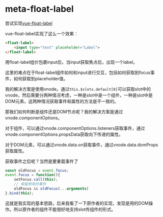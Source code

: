 # meta-float-label

尝试实现[vue-float-label](https://github.com/bkzl/vue-float-label)

vue-float-label实现了这么一个效果：

```html
<float-label>
    <input type="text" placeholder="Label">
</float-label>
```

用float-label组价包裹input后，当input获取焦点后，出现一个label。

这里的难点在于float-label组件如何和input进行交互，包括如何获取到focus事件，如何获取到placeholder值。

我的解决方案是使用vnode。通过```this.$slots.default[0]```可以获取slot中的vnode，然后需要分两种情况考虑，一种是slot中是一个组件，一种是slot中是DOM元素，这两种情况获取事件和属性的方法是不一致的。

那我们如何判断是组件还是DOM节点呢？我的解决方案是通过vnode.componentOptions。

对于组件，可以通过vnode.componentOptions.listeners获取事件，通过vnode.componentOptions.propsData获取向下传递的属性。

对于DOM元素，可以通过vnode.data.on获取事件，通过vnode.data.domProps获取属性。

获取事件之后呢？当然是要重载事件了

```javascript
const oldFocus = event.focus;
event.focus = function(){
    setFocus.call(this);
    // 保留原来的事件
    oldFocus && oldFocus(...arguments)
}.bind(this);
```


这就是我实现的基本思路，后来我看了一下原作者的实现，发现是用的DOM操作。所以原作者的组件不能很好地支持slot传组件的形式。

